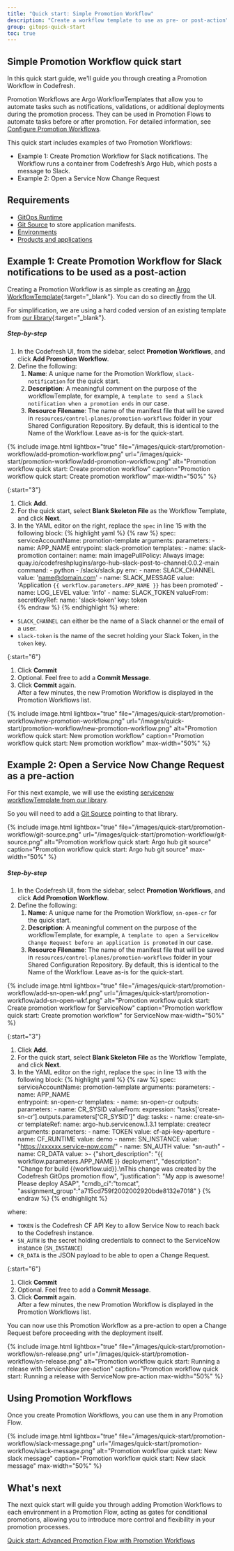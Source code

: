 ```yaml
---
title: "Quick start: Simple Promotion Workflow"
description: "Create a workflow template to use as pre- or post-action"
group: gitops-quick-start
toc: true
---
```


## Simple Promotion Workflow quick start
In this quick start guide, we'll guide you through creating a Promotion Workflow in Codefresh.  

Promotion Workflows are Argo WorkflowTemplates that allow you to automate tasks such as notifications, validations, or additional deployments during the promotion process. They can be used in Promotion Flows to automate tasks before or after promotion.
For detailed information, see [Configure Promotion Workflows]({{site.baseurl}}/docs/promotions/promotion-workflow/).

This quick start includes examples of two Promotion Workflows:
* Example 1: Create Promotion Workflow for Slack notifications. The Workflow runs a container from Codefresh’s Argo Hub, which posts a message to Slack. 
* Example 2: Open a Service Now Change Request




## Requirements
* [GitOps Runtime]({{site.baseurl}}/docs/gitops-quick-start/runtime/)
* [Git Source]({{site.baseurl}}/docs/gitops-quick-start/create-git-source/) to store application manifests.
* [Environments]({{site.baseurl}}/docs/gitops-quick-start/quick-start-gitops-environments/)
* [Products and applications]({{site.baseurl}}/docs/gitops-quick-start/quick-start-gitops-environments/)
<!---* [Shared Configuration Repository]({{site.baseurl}}/docs/installation/gitops/shared-configuration)
  this is where you promotion workflow will be stored (in the `resources/control-planes/promotion-workflows` folder) -->

## Example 1: Create Promotion Workflow for Slack notifications to be used as a post-action

Creating a Promotion Workflow is as simple as creating an [Argo WorkflowTemplate](https://argo-workflows.readthedocs.io/en/latest/workflow-templates/){:target="\_blank"}.
You can do so directly from the UI.

For simplification, we are using a hard coded version of an existing template from [our library](https://github.com/codefresh-io/argo-hub/tree/main/workflows/slack/versions/0.0.2){:target="\_blank"}.

##### Step-by-step

1. In the Codefresh UI, from the sidebar, select **Promotion Workflows**, and click **Add Promotion Workflow**.
1. Define the following:
    1. **Name**: A unique name for the Promotion Workflow, `slack-notification`
    for the quick start.
    1. **Description**: A meaningful comment on the purpose of the workflowTemplate, for example, `A template to send a Slack notification when a promotion ends` in our case.
    1. **Resource Filename**: The name of the manifest file that will be saved in `resources/control-planes/promotion-workflows`
    folder in your Shared Configuration Repository. By default, this is
    identical to the Name of the Workflow. Leave as-is for the
    quick-start.

{% include
	image.html
	lightbox="true"
	file="/images/quick-start/promotion-workflow/add-promotion-workflow.png"
	url="/images/quick-start/promotion-workflow/add-promotion-workflow.png"
	alt="Promotion workflow quick start: Create promotion workflow"
	caption="Promotion workflow quick start: Create promotion workflow"
  max-width="50%"
%}

{:start="3"}
1. Click **Add**.
1. For the quick start, select **Blank Skeleton File** as the Workflow Template,
   and click **Next**.
1. In the YAML editor on the right, replace the `spec` in line 15 with the
   following block:
   {% highlight yaml %}
    {% raw %}
    spec:
      serviceAccountName: promotion-template
      arguments:
        parameters:
          - name: APP_NAME
      entrypoint: slack-promotion
      templates:
        - name: slack-promotion
          container:
            name: main
            imagePullPolicy: Always
            image: quay.io/codefreshplugins/argo-hub-slack-post-to-channel:0.0.2-main
            command:
              - python
              - /slack/slack.py
            env:
              - name: SLACK_CHANNEL
                value: 'name@domain.com'
              - name: SLACK_MESSAGE
                value: 'Application `{{ workflow.parameters.APP_NAME }}` has been promoted'
              - name: LOG_LEVEL
                value: 'info'
              - name: SLACK_TOKEN
                valueFrom:
                  secretKeyRef:
                    name: 'slack-token'
                    key: token          
{% endraw %}
{% endhighlight %}
  where:  
  * `SLACK_CHANNEL` can either be the name of a Slack channel or the email of a user.
  * `slack-token` is the name of the secret holding your Slack Token, in the `token` key.


{:start="6"}
1. Click **Commit**
1. Optional. Feel free to add a **Commit Message**.
1. Click **Commit** again.  
   After a few minutes, the new Promotion Workflow is displayed in the Promotion Workflows list.

{% include
	image.html
	lightbox="true"
	file="/images/quick-start/promotion-workflow/new-promotion-workflow.png"
	url="/images/quick-start/promotion-workflow/new-promotion-workflow.png"
	alt="Promotion workflow quick start: New promotion workflow"
	caption="Promotion workflow quick start: New promotion workflow"
 max-width="50%"
%}



## Example 2: Open a Service Now Change Request as a pre-action

For this next example, we will use the existing [servicenow workflowTemplate from our library](https://github.com/codefresh-io/argo-hub/tree/main/workflows/servicenow/versions/1.3.1).

So you will need to add a [Git Source]({{site.baseurl}}/docs/gitops-quick-start/create-git-source/) pointing to that library.

  {% include 
	image.html 
	lightbox="true" 
	file="/images/quick-start/promotion-workflow/git-source.png" 
	url="/images/quick-start/promotion-workflow/git-source.png" 
	alt="Promotion workflow quick start: Argo hub git source" 
	caption="Promotion workflow quick start: Argo hub git source"
    max-width="50%" 
%}



##### Step-by-step
1. In the Codefresh UI, from the sidebar, select **Promotion Workflows**, and click **Add Promotion Workflow**.
1. Define the following:
    1. **Name**: A unique name for the Promotion Workflow, `sn-open-cr`
    for the quick start.
    1. **Description**: A meaningful comment on the purpose of the workflowTemplate, for example, `A template to open a ServiceNow Change Request before an application is promoted` in our case.
    1. **Resource Filename**: The name of the manifest file that will be saved in `resources/control-planes/promotion-workflows`
    folder in your Shared Configuration Repository. By default, this is
    identical to the Name of the Workflow. Leave as-is for the
    quick-start.

{% include
	image.html
	lightbox="true"
	file="/images/quick-start/promotion-workflow/add-sn-open-wkf.png"
	url="/images/quick-start/promotion-workflow/add-sn-open-wkf.png"
	alt="Promotion workflow quick start: Create promotion workflow for ServiceNow"
	caption="Promotion workflow quick start: Create promotion workflow" for ServiceNow
  max-width="50%"
%}

{:start="3"}
1. Click **Add**.
1. For the quick start, select **Blank Skeleton File** as the Workflow Template,
   and click **Next**.
1. In the YAML editor on the right, replace the `spec` in line 13 with the
   following block:
   {% highlight yaml %}
    {% raw %}
   spec:
     serviceAccountName: promotion-template
     arguments:
       parameters:
         - name: APP_NAME   
       entrypoint: sn-open-cr
       templates:
       - name: sn-open-cr
         outputs:
           parameters:
           - name: CR_SYSID
             valueFrom:
               expression: "tasks['create-sn-cr'].outputs.parameters['CR_SYSID']"
         dag:
           tasks:
             - name: create-sn-cr
               templateRef:
                 name: argo-hub.servicenow.1.3.1
                 template: createcr
               arguments:
                 parameters:
                 - name: TOKEN
                   value: cf-api-key-aperture
                 - name: CF_RUNTIME
                   value: demo
                 - name: SN_INSTANCE
                   value: "https://xxxxxx.service-now.com/"
                 - name: SN_AUTH
                   value: "sn-auth"
                 - name: CR_DATA
                   value: >-
                     {"short_description": "{{ workflow.parameters.APP_NAME }} deployment",
                     "description": "Change for build {{workflow.uid}}.\nThis change was created by the Codefresh GitOps promotion flow",
                     "justification": "My app is awesome! Please deploy ASAP",
                     "cmdb_ci":"tomcat", "assignment_group":"a715cd759f2002002920bde8132e7018"
                     }
{% endraw %}
{% endhighlight %}

where:
* `TOKEN` is the Codefresh CF API Key to allow Service Now to reach back to the Codefresh instance.
* `SN_AUTH` is the secret holding credentials to connect to the ServiceNow instance (`SN_INSTANCE`)
* `CR_DATA` is the JSON payload to be able to open a Change Request.

{:start="6"}
1. Click **Commit**
1. Optional. Feel free to add a **Commit Message**.
1. Click **Commit** again.  
   After a few minutes, the new Promotion Workflow is displayed in the Promotion Workflows list.

You can now use this Promotion Workflow as a pre-action to open a Change Request before proceeding with the deployment itself.

{% include
	image.html
	lightbox="true"
	file="/images/quick-start/promotion-workflow/sn-release.png"
	url="/images/quick-start/promotion-workflow/sn-release.png"
	alt="Promotion workflow quick start: Running a release with ServiceNow pre-action"
	caption="Promotion workflow quick start: Running a release with ServiceNow pre-action
  max-width="50%"
%}

## Using Promotion Workflows
Once you create Promotion Workflows, you can use them in any Promotion Flow.

{% include
	image.html
	lightbox="true"
	file="/images/quick-start/promotion-workflow/slack-message.png"
	url="/images/quick-start/promotion-workflow/slack-message.png"
	alt="Promotion workflow quick start: New slack message"
	caption="Promotion workflow quick start: New slack message"
 max-width="50%"
%}

## What's next
The next quick start will guide you through adding Promotion Workflows to each environment in a Promotion Flow, acting as gates for conditional promotions, allowing you to introduce more control and flexibility in your promotion processes.

[Quick start: Advanced Promotion Flow with Promotion Workflows]({{site.baseurl}}/docs/gitops-quick-start/policy-multi-env-promotion/)
